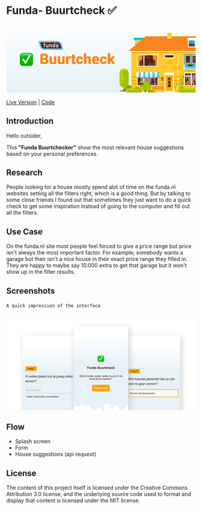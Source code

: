 # Funda- Buurtcheck ✅

![GitHub Banner](Github_Banner.png)

[Live Version](http://minor-project-funda.surge.sh/) |
[Code](https://github.com/dandevri/minor-project1-funda/tree/master/static)

## Introduction

Hello outsider,

This **"Funda Buurtchecker"** show the most relevant house suggestions based on your personal preferences.

## Research

People looking for a house mostly spend alot of time on the funda.nl websites setting all the filters right, which is a good thing. But by talking to some close friends I found out that sometimes they just want to do a quick check to get some inspiration instead of going to the computer and fill out all the filters.

## Use Case
On the funda.nl site most people feel forced to give a price range but price isn't always the most important factor. For example; somebody wants a garage but their isn't a nice house in their exact price range they filled in. They are happy to maybe say 10.000 extra to get that garage but it won't show up in the filter results.

## Screenshots
`A quick impression of the interface`

![GitHub Screenshots](Github_screenshots.png)

## Flow
* Splash screen
* Form
* House suggestions (api request)


## License
The content of this project itself is licensed under the Creative Commons Attribution 3.0 license, and the underlying source code used to format and display that content is licensed under the MIT license.

